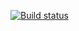 [![Build status](https://ci.appveyor.com/api/projects/status/qj732nmy0uoqmvs4?svg=true)](https://ci.appveyor.com/project/Orazalina/aqa8)